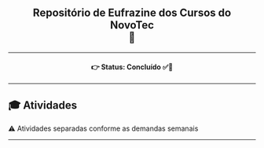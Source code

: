 <h2 align='center'>Repositório de Eufrazine dos Cursos do <br>NovoTec</br> 🍄</h2>

<hr>

<h4 align='center'>
👉 Status: Concluído ✅🎉
</h4>

<hr>

## 🎓 Atividades
⚠ Atividades separadas conforme as demandas semanais

<hr>
